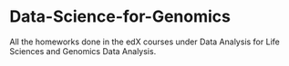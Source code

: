 # Data-Science-for-Genomics

All the homeworks done in the edX courses under Data Analysis for Life Sciences and Genomics Data Analysis.

